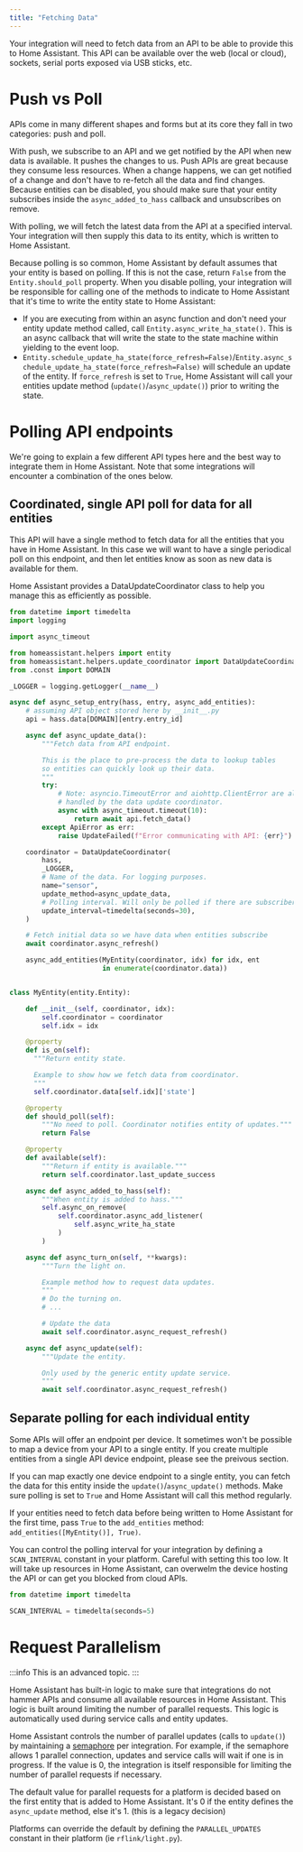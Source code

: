 ```yaml
---
title: "Fetching Data"
---
```


Your integration will need to fetch data from an API to be able to provide this to Home Assistant. This API can be available over the web (local or cloud), sockets, serial ports exposed via USB sticks, etc.

# Push vs Poll

APIs come in many different shapes and forms but at its core they fall in two categories: push and poll.

With push, we subscribe to an API and we get notified by the API when new data is available. It pushes the changes to us. Push APIs are great because they consume less resources. When a change happens, we can get notified of a change and don't have to re-fetch all the data and find changes. Because entities can be disabled, you should make sure that your entity subscribes inside the `async_added_to_hass` callback and unsubscribes on remove.

With polling, we will fetch the latest data from the API at a specified interval. Your integration will then supply this data to its entity, which is written to Home Assistant.

Because polling is so common, Home Assistant by default assumes that your entity is based on polling. If this is not the case, return `False` from the `Entity.should_poll` property. When you disable polling, your integration will be responsible for calling one of the methods to indicate to Home Assistant that it's time to write the entity state to Home Assistant:

- If you are executing from within an async function and don't need your entity update method called, call `Entity.async_write_ha_state()`. This is an async callback that will write the state to the state machine within yielding to the event loop.
- `Entity.schedule_update_ha_state(force_refresh=False)`/`Entity.async_schedule_update_ha_state(force_refresh=False)` will schedule an update of the entity. If `force_refresh` is set to `True`, Home Assistant will call your entities update method (`update()`/`async_update()`) prior to writing the state.

# Polling API endpoints

We're going to explain a few different API types here and the best way to integrate them in Home Assistant. Note that some integrations will encounter a combination of the ones below.

## Coordinated, single API poll for data for all entities

This API will have a single method to fetch data for all the entities that you have in Home Assistant. In this case we will want to have a single periodical poll on this endpoint, and then let entities know as soon as new data is available for them.

Home Assistant provides a DataUpdateCoordinator class to help you manage this as efficiently as possible.

```python
from datetime import timedelta
import logging

import async_timeout

from homeassistant.helpers import entity
from homeassistant.helpers.update_coordinator import DataUpdateCoordinator, UpdateFailed
from .const import DOMAIN

_LOGGER = logging.getLogger(__name__)

async def async_setup_entry(hass, entry, async_add_entities):
    # assuming API object stored here by __init__.py
    api = hass.data[DOMAIN][entry.entry_id]

    async def async_update_data():
        """Fetch data from API endpoint.

        This is the place to pre-process the data to lookup tables
        so entities can quickly look up their data.
        """
        try:
            # Note: asyncio.TimeoutError and aiohttp.ClientError are already
            # handled by the data update coordinator.
            async with async_timeout.timeout(10):
                return await api.fetch_data()
        except ApiError as err:
            raise UpdateFailed(f"Error communicating with API: {err}")

    coordinator = DataUpdateCoordinator(
        hass,
        _LOGGER,
        # Name of the data. For logging purposes.
        name="sensor",
        update_method=async_update_data,
        # Polling interval. Will only be polled if there are subscribers.
        update_interval=timedelta(seconds=30),
    )

    # Fetch initial data so we have data when entities subscribe
    await coordinator.async_refresh()

    async_add_entities(MyEntity(coordinator, idx) for idx, ent
                       in enumerate(coordinator.data))


class MyEntity(entity.Entity):

    def __init__(self, coordinator, idx):
        self.coordinator = coordinator
        self.idx = idx

    @property
    def is_on(self):
      """Return entity state.

      Example to show how we fetch data from coordinator.
      """
      self.coordinator.data[self.idx]['state']

    @property
    def should_poll(self):
        """No need to poll. Coordinator notifies entity of updates."""
        return False

    @property
    def available(self):
        """Return if entity is available."""
        return self.coordinator.last_update_success

    async def async_added_to_hass(self):
        """When entity is added to hass."""
        self.async_on_remove(
            self.coordinator.async_add_listener(
                self.async_write_ha_state
            )
        )

    async def async_turn_on(self, **kwargs):
        """Turn the light on.

        Example method how to request data updates.
        """
        # Do the turning on.
        # ...

        # Update the data
        await self.coordinator.async_request_refresh()

    async def async_update(self):
        """Update the entity.

        Only used by the generic entity update service.
        """
        await self.coordinator.async_request_refresh()
```

## Separate polling for each individual entity

Some APIs will offer an endpoint per device. It sometimes won't be possible to map a device from your API to a single entity. If you create multiple entities from a single API device endpoint, please see the preivous section.

If you can map exactly one device endpoint to a single entity, you can fetch the data for this entity inside the `update()`/`async_update()` methods. Make sure polling is set to `True` and Home Assistant will call this method regularly.

If your entities need to fetch data before being written to Home Assistant for the first time, pass `True` to the `add_entities` method: `add_entities([MyEntity()], True)`.

You can control the polling interval for your integration by defining a `SCAN_INTERVAL` constant in your platform. Careful with setting this too low. It will take up resources in Home Assistant, can overwelm the device hosting the API or can get you blocked from cloud APIs.

```python
from datetime import timedelta

SCAN_INTERVAL = timedelta(seconds=5)
```

# Request Parallelism

:::info
This is an advanced topic.
:::

Home Assistant has built-in logic to make sure that integrations do not hammer APIs and consume all available resources in Home Assistant. This logic is built around limiting the number of parallel requests. This logic is automatically used during service calls and entity updates.

Home Assistant controls the number of parallel updates (calls to `update()`) by maintaining a [semaphore](https://docs.python.org/3/library/asyncio-sync.html#asyncio.Semaphore) per integration. For example, if the semaphore allows 1 parallel connection, updates and service calls will wait if one is in progress. If the value is 0, the integration is itself responsible for limiting the number of parallel requests if necessary.

The default value for parallel requests for a platform is decided based on the first entity that is added to Home Assistant. It's 0 if the entity defines the `async_update` method, else it's 1. (this is a legacy decision)

Platforms can override the default by defining the `PARALLEL_UPDATES` constant in their platform (ie `rflink/light.py`).

